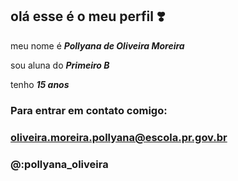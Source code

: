 ## olá esse é o meu perfil ❣️

meu nome é **_Pollyana de Oliveira Moreira_** 

sou aluna do **_Primeiro B_**

tenho **_15 anos_**

### Para entrar em contato comigo:
### oliveira.moreira.pollyana@escola.pr.gov.br
 ### @:pollyana_oliveira

 
 
